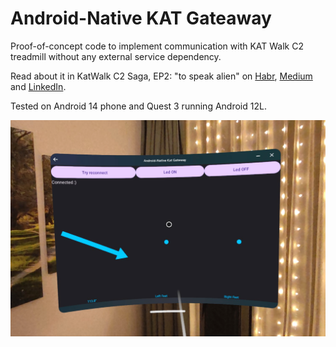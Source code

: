 # Android-Native KAT Gateaway

Proof-of-concept code to implement communication with KAT Walk C2 treadmill without any
external service dependency.

Read about it in KatWalk C2 Saga, EP2: "to speak alien" on [Habr], [Medium] and [LinkedIn].

Tested on Android 14 phone and Quest 3 running Android 12L.

![](nativegw.png)


[Habr]: https://habr.com/ru/articles/799197/
[Medium]: https://medium.com/@datacompboy/katwalk-c2-part-2-peeking-eavesdropping-sniffing-and-learning-how-to-communicate-with-unknown-bb390c089a00
[LinkedIn]: https://www.linkedin.com/pulse/katwalk-c2-part-2-peeking-eavesdropping-sniffing-learning-fedorov-bcbme
